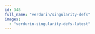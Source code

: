 ```yaml
---
id: 348
full_name: "verdurin/singularity-defs"
images: 
  - "verdurin-singularity-defs-latest"
---
```

